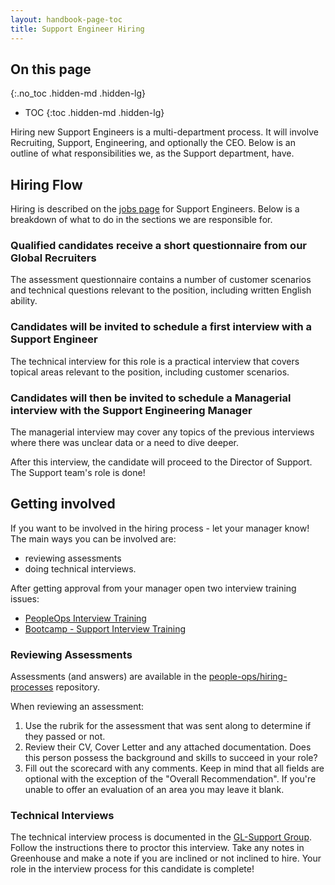 ```yaml
---
layout: handbook-page-toc
title: Support Engineer Hiring
---
```


## On this page
{:.no_toc .hidden-md .hidden-lg}

- TOC
{:toc .hidden-md .hidden-lg}

Hiring new Support Engineers is a multi-department process. It will involve Recruiting, Support, Engineering, and optionally the CEO. Below is an outline of what responsibilities we, as the Support department, have.

## Hiring Flow

Hiring is described on the [jobs page](/job-families/engineering/support-engineer/#hiring-process) for Support Engineers. Below is a breakdown of what to do in the sections we are responsible for.

### Qualified candidates receive a short questionnaire from our Global Recruiters

The assessment questionnaire contains a number of customer scenarios and technical questions relevant to the position, including written
English ability.

### Candidates will be invited to schedule a first interview with a Support Engineer

The technical interview for this role is a practical interview that covers topical areas relevant to the position, including customer scenarios.

### Candidates will then be invited to schedule a Managerial interview with the Support Engineering Manager

The managerial interview may cover any topics of the previous interviews where there was unclear data or a need to dive deeper.

After this interview, the candidate will proceed to the Director of Support. The Support team's role is done!


## Getting involved
If you want to be involved in the hiring process - let your manager know! The main ways you can be involved are:
- reviewing assessments
- doing technical interviews.

After getting approval from your manager open two interview training issues:

- [PeopleOps Interview Training](https://gitlab.com/gitlab-com/people-ops/Training/issues/new?issuable_template=interview_training)
- [Bootcamp - Support Interview Training](https://gitlab.com/gitlab-com/support/support-training/issues/new?issuable_template=Bootcamp%20-%20Support%20Interview%20Training)

### Reviewing Assessments
Assessments (and answers) are available in the [people-ops/hiring-processes](https://gitlab.com/gitlab-com/people-ops/hiring-processes/tree/master/Engineering/Support) repository.

When reviewing an assessment: 
1. Use the rubrik for the assessment that was sent along to determine if they passed or not.
2. Review their CV, Cover Letter and any attached documentation. Does this person possess the background and skills to succeed in your role?
3. Fill out the scorecard with any comments. Keep in mind that all fields are optional with the exception of the "Overall Recommendation". 
If you're unable to offer an evaluation of an area you may leave it blank. 

### Technical Interviews
The technical interview process is documented in the [GL-Support Group](https://gitlab.com/gl-support/se-interview). Follow the instructions there to proctor this interview. Take any notes in Greenhouse and make a note if you are inclined or not inclined to hire. Your role in the interview process for this candidate is complete!
